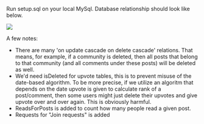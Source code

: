 Run setup.sql on your local MySql. Database relationship should look like below.

![](http://i.imgur.com/jARN9vD.png)

A few notes:

 * There are many 'on update cascade on delete cascade' relations. That means, for example, if a community is deleted, then all posts that belong to that community (and all comments under these posts) will be deleted as well.
 * We'd need isDeleted for upvote tables, this is to prevent misuse of the date-based algorithm. To be more precise, if we utilize an algoritm that depends on the date upvote is given to calculate rank of a post/comment, then some users might just delete their upvotes and give upvote over and over again. This is obviously harmful.
 * ReadsForPosts is added to count how many people read a given post.
 * Requests for "Join requests" is added